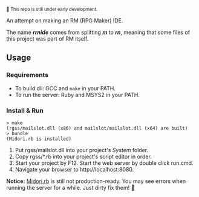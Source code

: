 <small>:construction: This repo is still under early development.</small>

An attempt on making an RM (RPG Maker) IDE.

The name _**rrnide**_ comes from splitting __*m*__ to **_rn_**, meaning that some files of this project was part of RM itself.

## Usage

### Requirements

- To build dll: GCC and `make` in your PATH.
- To run the server: Ruby and MSYS2 in your PATH.

### Install & Run

    > make
    (rgss/mailslot.dll (x86) and mailslot/mailslot.dll (x64) are built)
    > bundle
    (Midori.rb is installed)

1. Put rgss/mailslot.dll into your project's _System_ folder.
2. Copy rgss/\*.rb into your project's script editor in order.
3. Start your project by F12. Start the web server by double click run.cmd.
4. Navigate your browser to http://localhost:8080.

**Notice:** [Midori.rb](https://github.com/midori-rb/midori.rb) is still not production-ready. You may see errors when running the server for a while. Just dirty fix them! 🤔
